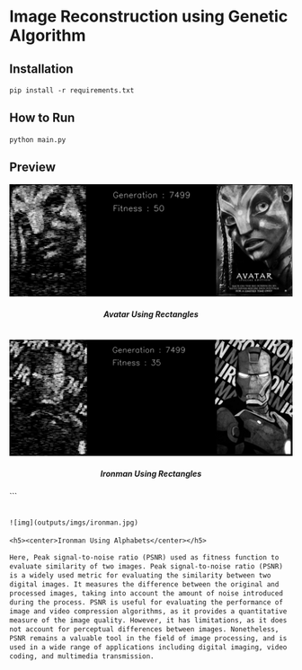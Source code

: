 # Image Reconstruction using Genetic Algorithm

## Installation

```
pip install -r requirements.txt
```

## How to Run

```
python main.py
```

## Preview

![img](outputs/imgs/avatar.jpg)

<h5><center>Avatar Using Rectangles</center></h5>

```
```

![img](outputs/imgs/ironman_2.jpg)

<h5><center>Ironman Using Rectangles</center></h5>
```

```

![img](outputs/imgs/ironman.jpg)

<h5><center>Ironman Using Alphabets</center></h5>
```

```
Here, Peak signal-to-noise ratio (PSNR) used as fitness function to evaluate similarity of two images. Peak signal-to-noise ratio (PSNR) is a widely used metric for evaluating the similarity between two digital images. It measures the difference between the original and processed images, taking into account the amount of noise introduced during the process. PSNR is useful for evaluating the performance of image and video compression algorithms, as it provides a quantitative measure of the image quality. However, it has limitations, as it does not account for perceptual differences between images. Nonetheless, PSNR remains a valuable tool in the field of image processing, and is used in a wide range of applications including digital imaging, video coding, and multimedia transmission.
